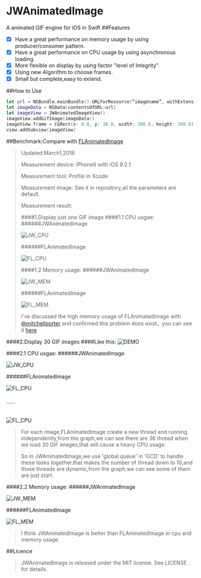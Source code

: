 # JWAnimatedImage
A animated GIF engine for iOS in Swift 
##Features
- [x] Have a great performance on memory usage by using producer/consumer pattern.
- [x] Have a great performance on CPU usage by using asynchronous loading.
- [x] More flexible on display by using factor "level of Integrity" 
- [x] Using new Algorithm to choose frames.
- [x] Small but complete,easy to extend.

##How to Use
```swift
let url = NSBundle.mainBundle().URLForResource(“imagename”, withExtension: "gif")!
let imageData = NSData(contentsOfURL:url)
let imageView = JWAnimatedImageView()
imageView.addGifImage(imageData!)
imageView.frame = CGRect(x: 0.0, y: 30.0, width: 300.0, height: 200.0)
view.addSubview(imageView)
```
##Benchmark:Compare with [FLAnimatedImage](https://github.com/Flipboard/FLAnimatedImage)
> Updated:March1,2016<p>
> Measurement device:&nbsp;iPhone6 with iOS 9.2.1<p>
> Measurement tool:&nbsp;Profile in Xcode<p>
> Measurement image:&nbsp;See it in repository,all the parameters are default.<p>
> Measurement result:<p>
####1.Display just one GIF image
####1.1 CPU usgae:
######JWAnimatedImage<p>
![JW_CPU](https://raw.githubusercontent.com/wangjwchn/JWAnimatedImage/master/BenchmarkPicture/JW_CPU1.png)<p>
######FLAnimatedImage<p>
![FL_CPU](https://raw.githubusercontent.com/wangjwchn/JWAnimatedImage/master/BenchmarkPicture/FL_CPU1.png)<p>
####1.2 Memory usage: 
######JWAnimatedImage<p>
![JW_MEM](https://raw.githubusercontent.com/wangjwchn/JWAnimatedImage/master/BenchmarkPicture/JW_MEM1.png)<p>
######FLAnimatedImage<p>
![FL_MEM](https://raw.githubusercontent.com/wangjwchn/JWAnimatedImage/master/BenchmarkPicture/FL_MEM1.png)<p>
 > I've discussed the high memory usage of FLAnimatedImage with [@mitchellporter](https://github.com/mitchellporter) and confirmed this problem does exist，you can see it [here](https://github.com/wangjwchn/JWAnimatedImage/issues/1)<p>

####2.Display 30 GIF images
####Like this:
![DEMO](https://raw.githubusercontent.com/wangjwchn/JWAnimatedImage/master/BenchmarkPicture/DEMO.jpg)<p>
####2.1 CPU usgae:
######JWAnimatedImage<p>
![JW_CPU](https://raw.githubusercontent.com/wangjwchn/JWAnimatedImage/master/BenchmarkPicture/JW_CPU2.png)<p>
######FLAnimatedImage<p>
![FL_CPU](https://raw.githubusercontent.com/wangjwchn/JWAnimatedImage/master/BenchmarkPicture/FL_CPU2.png)<p> 
###### ...... <p>
![FL_CPU](https://raw.githubusercontent.com/wangjwchn/JWAnimatedImage/master/BenchmarkPicture/FL_CPU3.png)<p> 
 > For each image,FLAnimatedImage create a new thread and running independently,from the graph,we can see there are 36 thread when we load 30 GIF images,that will cause a heavy CPU usage.<p>
 > So in JWAnimatedImage,we use 'global queue' in 'GCD' to handle these tasks together.that makes the number of thread down to 10,and those threads are dynamic,from the graph,we can see some of them are just start.<p>

####2.2 Memory usage:
######JWAnimatedImage<p>
![JW_MEM](https://raw.githubusercontent.com/wangjwchn/JWAnimatedImage/master/BenchmarkPicture/JW_MEM2.png)<p>
######FLAnimatedImage<p>
![FL_MEM](https://raw.githubusercontent.com/wangjwchn/JWAnimatedImage/master/BenchmarkPicture/FL_MEM2.png)<p>
 > I think JWAnimatedImage is better than FLAnimatedImage in cpu and memory usage.<p>

##Licence
 > JWAnimatedImage is released under the MIT license. See LICENSE for details.<p>
